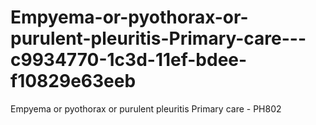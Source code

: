 # Empyema-or-pyothorax-or-purulent-pleuritis-Primary-care---c9934770-1c3d-11ef-bdee-f10829e63eeb
Empyema or pyothorax or purulent pleuritis Primary care - PH802
